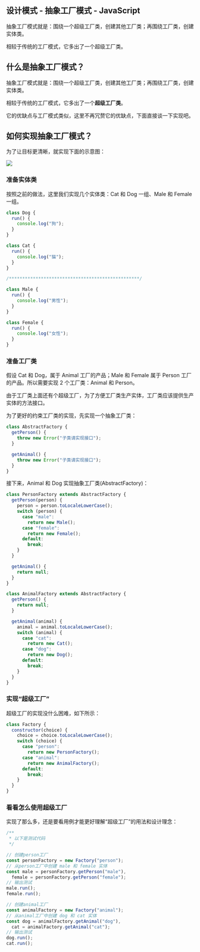 ## 设计模式 - 抽象工厂模式 - JavaScript
抽象工厂模式就是：围绕一个超级工厂类，创建其他工厂类；再围绕工厂类，创建实体类。

相较于传统的工厂模式，它多出了一个超级工厂类。
##  什么是抽象工厂模式？
抽象工厂模式就是：围绕一个超级工厂类，创建其他工厂类；再围绕工厂类，创建实体类。

相较于传统的工厂模式，它多出了一个**超级工厂类**。

它的优缺点与工厂模式类似，这里不再冗赘它的优缺点，下面直接谈一下实现吧。

## 如何实现抽象工厂模式？
为了让目标更清晰，就实现下面的示意图：

![](../images/006tNbRwgy1gamtor9r2kj30en07zdgq.jpg006tNbRwgy1gamtor9r2kj30en07zdgq.jpg)

###  准备实体类
按照之前的做法，这里我们实现几个实体类：Cat 和 Dog 一组、Male 和 Female 一组。
```js
class Dog {
  run() {
    console.log("狗");
  }
}

class Cat {
  run() {
    console.log("猫");
  }
}

/*************************************************/

class Male {
  run() {
    console.log("男性");
  }
}

class Female {
  run() {
    console.log("女性");
  }
}
```

### 准备工厂类
假设 Cat 和 Dog，属于 Animal 工厂的产品；Male 和 Female 属于 Person 工厂的产品。所以需要实现 2 个工厂类：Animal 和 Person。

由于工厂类上面还有个超级工厂，为了方便工厂类生产实体，工厂类应该提供生产实体的方法接口。

为了更好的约束工厂类的实现，先实现一个抽象工厂类：
```js
class AbstractFactory {
  getPerson() {
    throw new Error("子类请实现接口");
  }

  getAnimal() {
    throw new Error("子类请实现接口");
  }
}
```
接下来，Animal 和 Dog 实现抽象工厂类(AbstractFactory)：
```js
class PersonFactory extends AbstractFactory {
  getPerson(person) {
    person = person.toLocaleLowerCase();
    switch (person) {
      case "male":
        return new Male();
      case "female":
        return new Female();
      default:
        break;
    }
  }

  getAnimal() {
    return null;
  }
}

class AnimalFactory extends AbstractFactory {
  getPerson() {
    return null;
  }

  getAnimal(animal) {
    animal = animal.toLocaleLowerCase();
    switch (animal) {
      case "cat":
        return new Cat();
      case "dog":
        return new Dog();
      default:
        break;
    }
  }
}
```
### 实现“超级工厂”
超级工厂的实现没什么困难，如下所示：
```js
class Factory {
  constructor(choice) {
    choice = choice.toLocaleLowerCase();
    switch (choice) {
      case "person":
        return new PersonFactory();
      case "animal":
        return new AnimalFactory();
      default:
        break;
    }
  }
}
```
### 看看怎么使用超级工厂
实现了那么多，还是要看用例才能更好理解“超级工厂”的用法和设计理念：
```js
/**
 * 以下是测试代码
 */

// 创建person工厂
const personFactory = new Factory("person");
// 从person工厂中创建 male 和 female 实体
const male = personFactory.getPerson("male"),
  female = personFactory.getPerson("female");
// 输出测试
male.run();
female.run();

// 创建animal工厂
const animalFactory = new Factory("animal");
// 从animal工厂中创建 dog 和 cat 实体
const dog = animalFactory.getAnimal("dog"),
  cat = animalFactory.getAnimal("cat");
// 输出测试
dog.run();
cat.run();
```